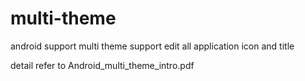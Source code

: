 # multi-theme
android support multi theme
support edit all application icon and title

detail refer to Android_multi_theme_intro.pdf

